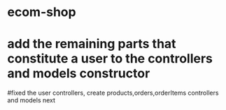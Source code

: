 # ecom-shop
# add the remaining parts that constitute a user to the controllers and models constructor
#fixed the user controllers, create products,orders,orderItems controllers and models next
